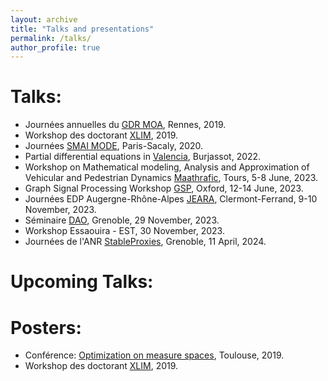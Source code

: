 ```yaml
---
layout: archive
title: "Talks and presentations"
permalink: /talks/
author_profile: true
---
```


Talks:
=====
* Journées annuelles du [GDR MOA](https://gdrmoa.math.cnrs.fr/activites/journees-annuelles-2019-gdr-moa/), Rennes, 2019.
* Workshop des doctorant [XLIM](https://www.xlim.fr), 2019.
* Journées [SMAI MODE](https://smai-mode2020.inria.fr/), Paris-Sacaly, 2020.
* Partial differential equations in [Valencia](https://edpnol.blogs.uv.es), Burjassot, 2022.
* Workshop on Mathematical modeling, Analysis and Approximation of Vehicular and Pedestrian Dynamics [Maathrafic](https://www.idpoisson.fr/workshop-maathrafic/), Tours, 5-8 June, 2023.
* Graph Signal Processing Workshop [GSP](https://gspworkshop.org/), Oxford, 12-14 June, 2023.
* Journées EDP Augergne-Rhône-Alpes [JEARA](https://indico.math.cnrs.fr/event/10016/), Clermont-Ferrand, 9-10 November, 2023.
* Séminaire [DAO](https://sites.google.com/view/gorgeous-optim/program), Grenoble, 29 November, 2023.
* Workshop Essaouira - EST, 30 November, 2023.
* Journées de l'ANR [StableProxies](https://projet.liris.cnrs.fr/stableproxies/#about), Grenoble, 11 April, 2024.
  
Upcoming Talks:
===============


Posters:
======

* Conférence: [Optimization on measure spaces](https://perso.math.univ-toulouse.fr/oms/conference-optimization-on-measures-spaces/), Toulouse, 2019.
* Workshop des doctorant [XLIM](https://www.xlim.fr), 2019.
